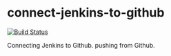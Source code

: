 # connect-jenkins-to-github
[![Build Status](http://20.108.249.0:8080/buildStatus/icon?job=fibonacci)](http://20.108.249.0:8080/job/fibonacci/)

Connecting Jenkins to Github.
pushing from Github.
